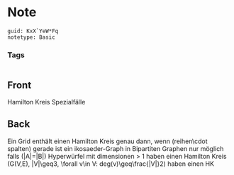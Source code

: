 # Note
```
guid: KxX`YeW*Fq
notetype: Basic
```

### Tags
```
```

## Front
Hamilton Kreis Spezialfälle

## Back
Ein Grid enthält einen Hamilton Kreis genau dann, wenn \(reihen\cdot spalten\) gerade ist
ein ikosaeder-Graph
in Bipartiten Graphen nur möglich falls \(|A|=|B|\)
Hyperwürfel mit dimensionen > 1 haben einen Hamilton Kreis
\(G(V,E), |V|\geq3, \forall v\in V: deg(v)\geq\frac{|V|}2\) haben einen HK

